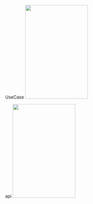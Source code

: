 UseCase
<img src="https://github.com/noeyodeel/Schedule/assets/103111681/503f9ce2-1c74-43bf-8b9a-c2e79524ef60" width="200" height="300"/>

api 
<img src="https://github.com/noeyodeel/Schedule/assets/103111681/f0b7125f-722c-48cb-8fc1-912c4b790222" width="200" height="300"/>





